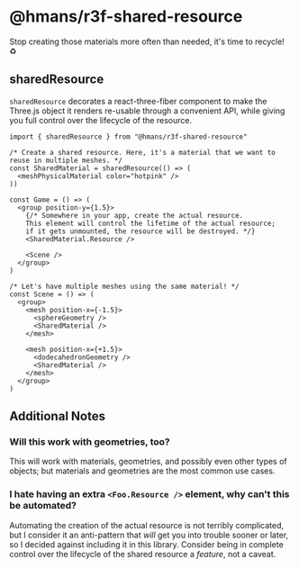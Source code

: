 # @hmans/r3f-shared-resource

Stop creating those materials more often than needed, it's time to recycle! ♻️

## sharedResource

`sharedResource` decorates a react-three-fiber component to make the Three.js object it renders re-usable through a convenient API, while giving you full control over the lifecycle of the resource.

```tsx
import { sharedResource } from "@hmans/r3f-shared-resource"

/* Create a shared resource. Here, it's a material that we want to
reuse in multiple meshes. */
const SharedMaterial = sharedResource(() => (
  <meshPhysicalMaterial color="hotpink" />
))

const Game = () => (
  <group position-y={1.5}>
    {/* Somewhere in your app, create the actual resource.
    This element will control the lifetime of the actual resource;
    if it gets unmounted, the resource will be destroyed. */}
    <SharedMaterial.Resource />

    <Scene />
  </group>
)

/* Let's have multiple meshes using the same material! */
const Scene = () => (
  <group>
    <mesh position-x={-1.5}>
      <sphereGeometry />
      <SharedMaterial />
    </mesh>

    <mesh position-x={+1.5}>
      <dodecahedronGeometry />
      <SharedMaterial />
    </mesh>
  </group>
)
```

## Additional Notes

### Will this work with geometries, too?

This will work with materials, geometries, and possibly even other types of objects; but materials and geometries are the most common use cases.

### I hate having an extra `<Foo.Resource />` element, why can't this be automated?

Automating the creation of the actual resource is not terribly complicated, but I consider it an anti-pattern that _will_ get you into trouble sooner or later, so I decided against including it in this library. Consider being in complete control over the lifecycle of the shared resource a _feature_, not a caveat.
